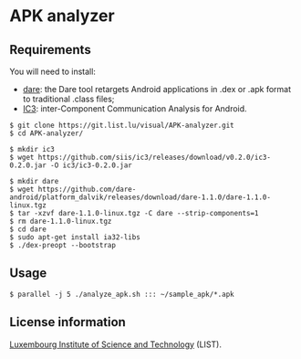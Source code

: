 # APK analyzer

## Requirements

You will need to install:
- [dare](http://siis.cse.psu.edu/dare): the Dare tool retargets Android
  applications in .dex or .apk format to traditional .class files;
- [IC3](http://siis.cse.psu.edu/ic3/): inter-Component Communication Analysis
  for Android.

~~~~shell
$ git clone https://git.list.lu/visual/APK-analyzer.git
$ cd APK-analyzer/

$ mkdir ic3
$ wget https://github.com/siis/ic3/releases/download/v0.2.0/ic3-0.2.0.jar -O ic3/ic3-0.2.0.jar

$ mkdir dare
$ wget https://github.com/dare-android/platform_dalvik/releases/download/dare-1.1.0/dare-1.1.0-linux.tgz
$ tar -xzvf dare-1.1.0-linux.tgz -C dare --strip-components=1
$ rm dare-1.1.0-linux.tgz
$ cd dare
$ sudo apt-get install ia32-libs
$ ./dex-preopt --bootstrap
~~~~

## Usage

~~~~shell
$ parallel -j 5 ./analyze_apk.sh ::: ~/sample_apk/*.apk
~~~~

## License information

[Luxembourg Institute of Science and Technology](http://list.lu/) (LIST).
